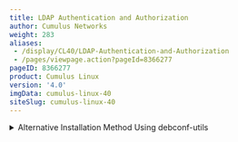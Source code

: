 ```yaml
---
title: LDAP Authentication and Authorization
author: Cumulus Networks
weight: 283
aliases:
 - /display/CL40/LDAP-Authentication-and-Authorization
 - /pages/viewpage.action?pageId=8366277
pageID: 8366277
product: Cumulus Linux
version: '4.0'
imgData: cumulus-linux-40
siteSlug: cumulus-linux-40
---
```

<details>

Cumulus Linux uses Pluggable Authentication Modules (PAM) and Name
Service Switch (NSS) for user authentication. NSS enables PAM to use
LDAP to provide user authentication, group mapping, and information for
other services on the system.

  - NSS specifies the order of the information sources that are used to
    resolve names for each service. Using NSS with authentication and
    authorization provides the order and location for user lookup and
    group mapping on the system.

  - PAM handles the interaction between the user and the system,
    providing login handling, session setup, authentication of users,
    and authorization of user actions.

{{%notice note%}}

There are three common ways to configure LDAP authentication on Linux
(using `libnss-ldap`, `libnss-ldapd`, or`  libnss-sss `). However, his
chapter describes using `libnss-ldapd` only. From internal testing, this
library worked best with Cumulus Linux and is the easiest to configure,
automate, and troubleshoot.

{{%/notice%}}

## <span>Install libnss-ldapd</span>

The `libldap-2.4-2` and `libldap-common` LDAP packages are already
installed on the Cumulus Linux image; however, you need to install these
additional packages to use LDAP authentication:

  - `libnss-ldapd`

  - `libpam-ldapd`

  - `ldap-utils`

To install the additional packages, run the following command:

    cumulus@switch:~$ sudo apt-get install libnss-ldapd libpam-ldapd ldap-utils nslcd

Follow the interactive prompts to specify the LDAP URI, search base
distinguished name (DN), and services that must have LDAP lookups
enabled. You need to select at least the `passwd`, `group`, and `shadow`
services (press space to select a service). When done, click OK. This
creates a very basic LDAP configuration using anonymous bind and
initiates user search under the base DN specified.

After the dialog closes, the install process prints information similar
to the following:

    /etc/nsswitch.conf: enable LDAP lookups for group
    /etc/nsswitch.conf: enable LDAP lookups for passwd
    /etc/nsswitch.conf: enable LDAP lookups for shadow

After the installation is complete, the *name service caching daemon*
(`nslcd`) runs. This service handles all the LDAP protocol interactions
and caches information returned from the LDAP server. `ldap` **** is
appended in the `/etc/nsswitch.conf` file, as is the secondary
information source for *passwd*, *group*, and *shadow*. The local files
(`/etc/passwd`, `/etc/groups` and `/etc/shadow`) are used first, as
specified by the `compat` source.

    passwd: compat ldap
    group: compat ldap
    shadow: compat ldap

{{%notice warning%}}

Cumulus Networks recommends that you keep `compat` as the first source
in NSS for *passwd*, *group*, and *shadow*. This prevents you from
getting locked out of the system.

{{%/notice%}}

Entering incorrect information during the installation process might
produce configuration errors. You can correct the information after
installation by editing certain configuration files.

  - Edit the `/etc/nslcd.conf` file to update the LDAP URI and search
    base DN (see [Configure
    nslcd.conf](#src-8366277_LDAPAuthenticationandAuthorization-Configurenslcd.conf),
    below).

  - Edit the `/etc/nssswitch.conf` file to update the service
    selections.

Be sure to restart `netd` after editing the files.

<summary>Alternative Installation Method Using debconf-utils </summary>

Instead of running the installer and following the interactive prompts,
as described above, you can pre-seed the installer parameters using
`debconf-utils`.

1.  Run `apt-get install debconf-utils` and create the pre-seeded
    parameters using `debconf-set-selections`. Provide the appropriate
    answers.

2.  Run `debconf-show <pkg>` to check the settings.

Here is an example of how to pre-seed answers to the installer questions
using `debconf-set-selections`:

    root# debconf-set-selections <<'zzzEndOfFilezzz'
     
    # LDAP database user. Leave blank will be populated later!
    # This way of setting binddn and bindpw doesn't seem to work.
    # So have to manually do it. But interactive apt-get mode works.
    nslcd nslcd/ldap-binddn  string 
     
    # LDAP user password. Leave blank!
    nslcd nslcd/ldap-bindpw   password 
     
    # LDAP server search base:
    nslcd nslcd/ldap-base string  ou=support,dc=rtp,dc=example,dc=test
     
    # LDAP server URI. Using ldap over ssl.
    nslcd nslcd/ldap-uris string  ldaps://myadserver.rtp.example.test
     
    # New to 0.9. restart cron, exim and others libraries without asking
    nslcd libraries/restart-without-asking: boolean true
     
    # LDAP authentication to use:
    # Choices: none, simple, SASL
    # Using simple because its easy to configure. Security comes by using LDAP over SSL
    # keep /etc/nslcd.conf 'rw' to root for basic security of bindDN password
    nslcd nslcd/ldap-auth-type    select  simple
     
    # Don't set starttls to true
    nslcd nslcd/ldap-starttls     boolean false
     
    # Check server's SSL certificate:
    # Choices: never, allow, try, demand
    nslcd nslcd/ldap-reqcert      select  never
     
    # Choices: Ccreds credential caching - password saving, Unix authentication, LDAP Authentication , Create home directory on first time login, Ccreds credential caching - password checking
    # This is where "mkhomedir" pam config is activated that allows automatic creation of home directory
    libpam-runtime        libpam-runtime/profiles multiselect     ccreds-save, unix, ldap, mkhomedir , ccreds-check
     
    # for internal use; can be preseeded
    man-db        man-db/auto-update      boolean true
     
    # Name services to configure:
    # Choices: aliases, ethers, group, hosts, netgroup, networks, passwd, protocols, rpc, services,  shadow
    libnss-ldapd  libnss-ldapd/nsswitch   multiselect     group, passwd, shadow
    libnss-ldapd  libnss-ldapd/clean_nsswitch     boolean false
     
    ## define platform specific libnss-ldapd debconf questions/answers. 
    ## For demo used amd64.
    libnss-ldapd:amd64    libnss-ldapd/nsswitch   multiselect     group, passwd, shadow
    libnss-ldapd:amd64    libnss-ldapd/clean_nsswitch     boolean false
    # libnss-ldapd:powerpc   libnss-ldapd/nsswitch   multiselect     group, passwd, shadow
    # libnss-ldapd:powerpc    libnss-ldapd/clean_nsswitch     boolean false
     
    zzzEndOfFilezzz

## <span>Update the nslcd.conf file</span>

After installation, update the main configuration file
(`/etc/nslcd.conf`) to accommodate the expected LDAP server settings.

This section documents some of the more important options that relate to
security and how queries are handled. For details on all the available
configuration options, read the [nslcd.conf man
page](http://linux.die.net/man/5/nslcd.conf).

{{%notice note%}}

After first editing the `/etc/nslcd.conf` file and/or enabling LDAP in
the `/etc/nsswitch.conf` file, you must restart `netd` with the `sudo
systemctl restart netd` command. If you disable LDAP, you need to
restart the `netd` service.

{{%/notice%}}

<span style="color: #36424a;"> Connection </span>

The LDAP client starts a session by connecting to the LDAP server on TCP
and UDP port 389 or on port 636 for LDAPS. Depending on the
configuration, this connection might be unauthenticated (anonymous
bind); otherwise, the client must provide a bind user and password. The
variables used to define the connection to the LDAP server are the URI
and bind credentials.

The URI is mandatory and specifies the LDAP server location using the
FQDN or IP address. The URI also designates whether to use `ldap://` for
clear text transport, or `ldaps://` for SSL/TLS encrypted transport. You
can also specify an alternate port in the URI. In production
environments, the LDAPS protocol is recommended so that all
communications are secure.

After the connection to the server is complete, the BIND operation
authenticates the session. The BIND credentials are optional, and if not
specified, an anonymous bind is assumed. This is typically not allowed
in most production environments. Configure authenticated (Simple) BIND
by specifying the user (`binddn`) and password (`bindpw`) in the
configuration. Another option is to use SASL (Simple Authentication and
Security Layer) BIND, which provides authentication services using other
mechanisms, like Kerberos. Contact your LDAP server administrator for
this information as it depends on the configuration of the LDAP server
and the credentials that are created for the client device.

    # The location at which the LDAP server(s) should be reachable.
    uri ldaps://ldap.example.com
    # The DN to bind with for normal lookups.
    binddn cn=CLswitch,ou=infra,dc=example,dc=com
    bindpw CuMuLuS

### <span>Search Function</span>

When an LDAP client requests information about a resource, it must
connect and bind to the server. Then, it performs one or more resource
queries depending on the lookup. All search queries sent to the LDAP
server are created using the configured search *base*, *filter*, and the
desired entry (*uid=myuser*) being searched. If the LDAP directory is
large, this search might take a significant amount of time. It is a good
idea to define a more specific search base for the common *maps*
(*passwd* and *group*).

    # The search base that will be used for all queries.
    base dc=example,dc=com
    # Mapped search bases to speed up common queries.
    base passwd ou=people,dc=example,dc=com
    base group ou=groups,dc=example,dc=com

### <span>Search Filters</span>

It is also common to use search filters to specify criteria used when
searching for objects within the directory. This is used to limit the
search scope when authenticating users. The default filters applied are:

    filter passwd (objectClass=posixAccount)
    filter group (objectClass=posixGroup) 

### <span>Attribute Mapping</span>

The *map* configuration allows you to override the attributes pushed
from LDAP. To override an attribute for a given *map*, specify the
attribute name and the new value. This is useful to ensure that the
shell is *bash* and the home directory is `/home/cumulus`:

    map    passwd homeDirectory "/home/cumulus"
    map    passwd shell "/bin/bash"

{{%notice note%}}

In LDAP, the ***map*** refers to one of the supported maps specified in
the `manpage` for `nslcd.conf` (such as *passwd* or *group*).

{{%/notice%}}

### <span>Create Home Directory on Login</span>

If you want to use unique home directories, run the `sudo
pam-auth-update` command and select `Create home directory on login` in
the PAM configuration dialog (press the space bar to select the option).
Select OK, then press Enter to save the update and close the dialog.

    cumulus@switch:~$ sudo pam-auth-update

{{% imgOld 0 %}}

The home directory for any user that logs in (using LDAP or not) is
created and populated with the standard dotfiles from `/etc/skel` if it
does not already exist.

{{%notice note%}}

When `nslcd` starts, you might see an error message similar to the
following (where 5816 is the `nslcd` PID):

`nslcd[5816]: unable to dlopen
/usr/lib/x86_64-linux-gnu/sasl2/libsasldb.so: libdb-5.3.so: cannot open
shared object file: No such file or directory`

You can safely ignore this message. The `libdb` package and resulting
log messages from `nslcd` do not cause any issues when you use LDAP as a
client for login and authentication.

{{%/notice%}}

### <span>Example Configuration</span>

Here is an example configuration using Cumulus Linux.

    # /etc/nslcd.conf
    # nslcd configuration file. See nslcd.conf(5)
    # for details.
     
    # The user and group nslcd should run as.
    uid nslcd
    gid nslcd
     
    # The location at which the LDAP server(s) should be reachable.
    uri ldaps://myadserver.rtp.example.test
     
    # The search base that will be used for all queries.
    base ou=support,dc=rtp,dc=example,dc=test
     
    # The LDAP protocol version to use.
    #ldap_version 3
     
    # The DN to bind with for normal lookups.
    # defconf-set-selections doesn't seem to set this. so have to manually set this.
    binddn CN=cumulus admin,CN=Users,DC=rtp,DC=example,DC=test
    bindpw 1Q2w3e4r!
     
    # The DN used for password modifications by root.
    #rootpwmoddn cn=admin,dc=example,dc=com
     
    # SSL options
    #ssl off (default)
    # Not good does not prevent man in the middle attacks
    #tls_reqcert demand(default)
    tls_cacertfile /etc/ssl/certs/rtp-example-ca.crt
     
    # The search scope.
    #scope sub
     
    # Add nested group support
    # Supported in nslcd 0.9 and higher.
    # default wheezy install of nslcd supports on 0.8. wheezy-backports has 0.9
    nss_nested_groups yes
     
    # Mappings for Active Directory
    # (replace the SIDs in the objectSid mappings with the value for your domain)
    # "dsquery * -filter (samaccountname=testuser1) -attr ObjectSID" where cn == 'testuser1'
    pagesize 1000
    referrals off
    idle_timelimit 1000
     
    # Do not allow uids lower than 100 to login (aka Administrator)
    # not needed as pam already has this support
    # nss_min_uid 1000
     
    # This filter says to get all users who are part of the cumuluslnxadm group. Supports nested groups.
    # Example, mary is part of the snrnetworkadm group which is part of cumuluslnxadm group
    # Ref: http://msdn.microsoft.com/en-us/library/aa746475%28VS.85%29.aspx (LDAP_MATCHING_RULE_IN_CHAIN)
    filter passwd (&(Objectclass=user)(!(objectClass=computer))(memberOf:1.2.840.113556.1.4.1941:=cn=cumuluslnxadm,ou=groups,ou=support,dc=rtp,dc=example,dc=test))
    map    passwd uid           sAMAccountName
    map    passwd uidNumber     objectSid:S-1-5-21-1391733952-3059161487-1245441232
    map    passwd gidNumber     objectSid:S-1-5-21-1391733952-3059161487-1245441232
    map    passwd homeDirectory "/home/$sAMAccountName"
    map    passwd gecos         displayName
    map    passwd loginShell    "/bin/bash"
     
     
    # Filter for any AD group or user in the baseDN. the reason for filtering for the
    # user to make sure group listing for user files don't say '<user> <gid>'. instead will say '<user> <user>'
    # So for cosmetic reasons..nothing more.
    filter group (&(|(objectClass=group)(Objectclass=user))(!(objectClass=computer)))
    map    group gidNumber     objectSid:S-1-5-21-1391733952-3059161487-1245441232
    map    group cn            sAMAccountName

## <span>Troubleshooting</span>

### <span>nslcd Debug Mode</span>

When setting up LDAP authentication for the first time, Cumulus Networks
recommends you turn off the `nslcd` service using the `systemctl stop
nslcd.service` command and run it in debug mode. Debug mode works
whether you are using LDAP over SSL (port 636) or an unencrypted LDAP
connection (port 389).

    cumulus@switch:~$ sudo systemctl stop nslcd.service
    cumulus@switch:~$ sudo nslcd -d

After you enable debug mode, run the following command to test LDAP
queries:

    cumulus@switch:~$ getent myuser

If LDAP is configured correctly, the following messages appear after you
run the `getent` command:

    nslcd: DEBUG: accept() failed (ignored): Resource temporarily unavailable
    nslcd: [8e1f29] DEBUG: connection from pid=11766 uid=0 gid=0
    nslcd: [8e1f29] <passwd(all)> DEBUG: myldap_search(base="dc=example,dc=com", filter="(objectClass=posixAccount)")
    nslcd: [8e1f29] <passwd(all)> DEBUG: ldap_result(): uid=myuser,ou=people,dc=example,dc=com
    nslcd: [8e1f29] <passwd(all)> DEBUG: ldap_result(): ... 152 more results
    nslcd: [8e1f29] <passwd(all)> DEBUG: ldap_result(): end of results (162 total)

In the output above, `<passwd(all)>` indicates that the entire directory
structure is queried.

You can query a specific user with the following command:

    cumulus@switch:~$ getent passwd myuser

You can replace `myuser` with any username on the switch. The following
debug output indicates that user `myuser` exists:

    nslcd: DEBUG: add_uri(ldap://10.50.21.101)
    nslcd: version 0.8.10 starting
    nslcd: DEBUG: unlink() of /var/run/nslcd/socket failed (ignored): No such file or directory
    nslcd: DEBUG: setgroups(0,NULL) done
    nslcd: DEBUG: setgid(110) done
    nslcd: DEBUG: setuid(107) done
    nslcd: accepting connections
    nslcd: DEBUG: accept() failed (ignored): Resource temporarily unavailable
    nslcd: [8b4567] DEBUG: connection from pid=11369 uid=0 gid=0
    nslcd: [8b4567] <passwd="myuser"> DEBUG: myldap_search(base="dc=cumulusnetworks,dc=com", filter="(&(objectClass=posixAccount)(uid=myuser))")
    nslcd: [8b4567] <passwd="myuser"> DEBUG: ldap_initialize(ldap://<ip_address>)
    nslcd: [8b4567] <passwd="myuser"> DEBUG: ldap_set_rebind_proc()
    nslcd: [8b4567] <passwd="myuser"> DEBUG: ldap_set_option(LDAP_OPT_PROTOCOL_VERSION,3)
    nslcd: [8b4567] <passwd="myuser"> DEBUG: ldap_set_option(LDAP_OPT_DEREF,0)
    nslcd: [8b4567] <passwd="myuser"> DEBUG: ldap_set_option(LDAP_OPT_TIMELIMIT,0)
    nslcd: [8b4567] <passwd="myuser"> DEBUG: ldap_set_option(LDAP_OPT_TIMEOUT,0)
    nslcd: [8b4567] <passwd="myuser"> DEBUG: ldap_set_option(LDAP_OPT_NETWORK_TIMEOUT,0)
    nslcd: [8b4567] <passwd="myuser"> DEBUG: ldap_set_option(LDAP_OPT_REFERRALS,LDAP_OPT_ON)
    nslcd: [8b4567] <passwd="myuser"> DEBUG: ldap_set_option(LDAP_OPT_RESTART,LDAP_OPT_ON)
    nslcd: [8b4567] <passwd="myuser"> DEBUG: ldap_simple_bind_s(NULL,NULL) (uri="ldap://<ip_address>")
    nslcd: [8b4567] <passwd="myuser"> DEBUG: ldap_result(): end of results (0 total)

### <span>Common Problems</span>

#### <span>SSL/TLS</span>

  - The FQDN of the LDAP server URI does not match the FQDN in the
    CA-signed server certificate exactly.

  - `nslcd` cannot read the SSL certificate and reports a *Permission
    denied* error in the debug during server connection negotiation.
    Check the permission on each directory in the path of the root SSL
    certificate. Ensure that it is readable by the `nslcd` user.

#### <span>NSCD</span>

  - If the `nscd cache` daemon is also enabled and you make some changes
    to the user from LDAP, you can clear the cache using the following
    commands:
    
        nscd --invalidate = passwd 
        nscd --invalidate = group

  - The `nscd` package works with `nslcd` to cache name entries returned
    from the LDAP server. This might cause authentication failures. To
    work around these issues, disable `nscd`, restart the `nslcd`
    service, then retry authentication:
    
        cumulus@switch:~$ sudo nscd -K
        cumulus@switch:~$ sudo systemctl restart nslcd.service

#### <span>LDAP</span>

  - The search filter returns wrong results. Check for typos in the
    search filter. Use `ldapsearch` to test your filter.

  - Optionally, configure the basic LDAP connection and search
    parameters in `/etc/ldap/ldap.conf`.
    
        # ldapsearch -D 'cn=CLadmin' -w 'CuMuLuS' "(&(ObjectClass=inetOrgUser)(uid=myuser))"

  - When a local username also exists in the LDAP database, the order of
    the information sources in `/etc/nsswitch` can be updated to query
    LDAP before the local user database. This is generally not
    recommended. For example, the configuration below ensures that LDAP
    is queried before the local database.
    
        # /etc/nsswitch.conf
        passwd:         ldap compat

## <span>Configure LDAP Authorization</span>

Linux uses the *sudo* command to allow non-administrator users (such as
the default *cumulus* user account) to perform privileged operations. To
control the users authorized to use sudo, the `/etc/sudoers` file and
files located in the `/etc/sudoers.d/` directory define a series of
rules. Typically, the rules are based on groups, but can also be defined
for specific users. Therefore, you can add sudo rules using the group
names from LDAP. For example, if a group of users are associated with
the group *netadmin*, you can add a rule to give those users sudo
privileges. Refer to the sudoers manual (`man sudoers`) for a complete
usage description. The following shows an example in the `/etc/sudoers`
file:

    # The basic structure of a user specification is “who where = (as_whom) what”.
    %sudo ALL=(ALL:ALL) ALL
    %netadmin ALL=(ALL:ALL) ALL

## <span>Active Directory Configuration</span>

Active Directory (AD) is a fully featured LDAP-based NIS server created
by Microsoft. It offers unique features that classic OpenLDAP servers do
not have. AD can be more complicated to configure on the client and each
version works a little differently with Linux-based LDAP clients. Some
more advanced configuration examples, from testing LDAP clients on
Cumulus Linux with Active Directory (AD/LDAP), are available in our
[knowledge
base](https://support.cumulusnetworks.com/hc/en-us/articles/204383797).

## <span>LDAP Verification Tools</span>

Typically, password and group information is retrieved from LDAP and
cached by the LDAP client daemon. To test the LDAP interaction, you can
use these command-line tools to trigger an LDAP query from the device.
This helps to create the best filters and verify the information sent
back from the LDAP server.

### <span>Identify a User with the id Command</span>

The `id` command performs a username lookup by following the lookup
information sources in NSS for the *passwd* service. This simply returns
the user ID, group ID and the group list retrieved from the information
source. In the following example, the user *cumulus* is locally defined
in `/etc/passwd`, and *myuser* is on LDAP. The NSS configuration has the
`passwd` map configured with the sources `compat ldap`:

    cumulus@switch:~$ id cumulus
    uid=1000(cumulus) gid=1000(cumulus) groups=1000(cumulus),24(cdrom),25(floppy),27(sudo),29(audio),30(dip),44(video),46(plugdev)
    cumulus@switch:~$ id myuser 
    uid=1230(myuser) gid=3000(Development) groups=3000(Development),500(Employees),27(sudo)

### <span>getent</span>

The `getent` command retrieves all records found with NSS for a given
map. It can also retrieve a specific entry under that map. You can
perform tests with the `passwd`, `group`, `shadow`, or any other map
configured in the `/etc/nsswitch.conf` file. The output from this
command is formatted according to the map requested. For the `passwd`
service, the structure of the output is the same as the entries in
`/etc/passwd`. The group map outputs the same structure as `/etc/group`.
In this example, looking up a specific user in the `passwd` map, the
user *cumulus* is locally defined in `/etc/passwd`, and *myuser* is only
in LDAP.

    cumulus@switch:~$ getent passwd cumulus
    cumulus:x:1000:1000::/home/cumulus:/bin/bash
    cumulus@switch:~$ getent passwd myuser 
    myuser:x:1230:3000:My Test User:/home/myuser:/bin/bash

In the next example, looking up a specific group in the group service,
the group *cumulus* is locally defined in `/etc/groups`, and *netadmin*
is on LDAP.

    cumulus@switch:~$ getent group cumulus
    cumulus:x:1000:
    cumulus@switch:~$ getent group netadmin
    netadmin:*:502:larry,moe,curly,shemp

Running the command `getent passwd` or `getent group` without a specific
request returns **all** local and LDAP entries for the *passwd* and
*group* maps.

### <span>LDAP search</span>

The `ldapsearch` command performs LDAP operations directly on the LDAP
server. This does not interact with NSS. This command helps display what
the LDAP daemon process is receiving back from the server. The command
has many options. The simplest option uses anonymous bind to the host
and specifies the search DN and the attribute to look up.

    cumulus@switch:~$ ldapsearch -H ldap://ldap.example.com -b dc=example,dc=com -x uid=myuser

<summary>Click to expand the command output ... </summary>

    # extended LDIF
    #
    # LDAPv3
    # base <dc=example,dc=com> with scope subtree
    # filter: uid=myuser
    # requesting: ALL
    #
    # myuser, people, example.com
    dn: uid=myuser,ou=people,dc=example,dc=com
    cn: My User
    displayName: My User
    gecos: myuser
    gidNumber: 3000
    givenName: My
    homeDirectory: /home/myuser
    initials: MU
    loginShell: /bin/bash
    mail: myuser@example.com
    objectClass: inetOrgPerson
    objectClass: posixAccount
    objectClass: shadowAccount
    objectClass: top
    shadowExpire: -1
    shadowFlag: 0
    shadowMax: 999999
    shadowMin: 8
    shadowWarning: 7
    sn: User
    uid: myuser
    uidNumber: 1234
     
    # search result
    search: 2
    result: 0 Success
          
    # numResponses: 2
    # numEntries: 1

### <span>sdsds</span>

To use NCLU, a user must be in either the `netshow` or `netedit` NCLU
group in the LDAP database. You can either:

  - Add a user or one of their groups to the `/etc/netd.conf` file
    manually.

  - Add a user to the local `/etc/group` file as a member of the
    `netshow` or `netedit` groups.

In the following example, a user that is *not* in the `netshow` or
`netedit` NCLU group in the LDAP database runs the NCLU `net show
version` command, which produces an error:

    cumulus@switch:~$ net show version
    ERROR: 'getpwuid(): uid not found: 1126'
    See /var/log/netd.log for more details

To add the the user to the `netshow` or `netedit` NCLU group in the LDAP
database, either edit the `/etc/group` file manually or use the `sudo
adduser USERNAME netshow` command, then restart `netd`. For example, to
add the user bill to the `netshow` group:

    cumulus@switch:~$ sudo adduser bill netshow
    Adding user `bill' to group `netshow' ...
    Adding user bill to group netshow
    Done.
     
    cumulus@switch:~$ sudo systemctl restart netd

Now, the user can run the NCLU `net show` commands successfully:

    cumulus@switch:~$ net show version
    NCLU_VERSION=1.0-cl4u1~1555625956.7cfe305
    DISTRIB_ID="Cumulus Linux"
    DISTRIB_RELEASE=4.0.0~1555370771.772c26b6
    DISTRIB_DESCRIPTION="Cumulus Linux 4.0.0~1555370771.772c26b6"

### <span>LDAP Browsers</span>

There are several GUI LDAP clients available that help you work with
LDAP servers. These are free tools that show the structure of the LDAP
database graphically.

  - [Apache Directory Studio](http://directory.apache.org/studio/)

  - [LDAPManager](http://ldapmanager.sourceforge.net/)

## <span>Related Information</span>

  - [Debian - configuring LDAP
    authentication](https://wiki.debian.org/LDAP/NSS)

  - [Debian - configuring PAM to use
    LDAP](https://wiki.debian.org/LDAP/PAM)

  - [GitHub - Arthur de Jong nslcd.conf
    file](https://raw.githubusercontent.com/arthurdejong/nss-pam-ldapd/master/nslcd.conf)

  - [Debian backports](http://backports.debian.org/Instructions/)

<article id="html-search-results" class="ht-content" style="display: none;">

</article>

<footer id="ht-footer">

</footer>

</details>
